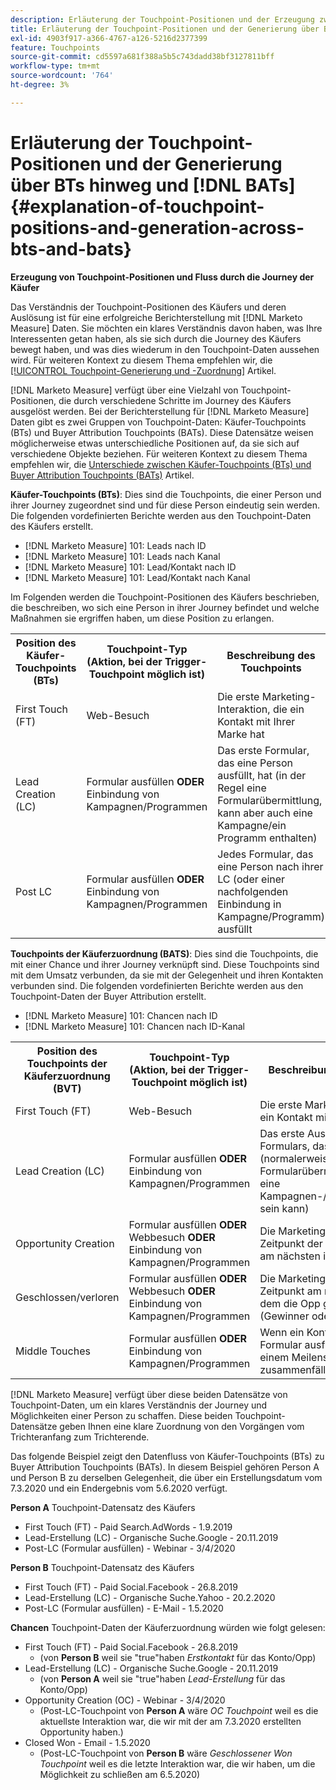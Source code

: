 ```yaml
---
description: Erläuterung der Touchpoint-Positionen und der Erzeugung zwischen BT und BVT - [!DNL Marketo Measure]
title: Erläuterung der Touchpoint-Positionen und der Generierung über BTs und [!DNL BATs] hinweg
exl-id: 4903f917-a366-4767-a126-5216d2377399
feature: Touchpoints
source-git-commit: cd5597a681f388a5b5c743dadd38bf3127811bff
workflow-type: tm+mt
source-wordcount: '764'
ht-degree: 3%

---
```


# Erläuterung der Touchpoint-Positionen und der Generierung über BTs hinweg und [!DNL BATs] {#explanation-of-touchpoint-positions-and-generation-across-bts-and-bats}

**Erzeugung von Touchpoint-Positionen und Fluss durch die Journey der Käufer**

Das Verständnis der Touchpoint-Positionen des Käufers und deren Auslösung ist für eine erfolgreiche Berichterstellung mit [!DNL Marketo Measure] Daten. Sie möchten ein klares Verständnis davon haben, was Ihre Interessenten getan haben, als sie sich durch die Journey des Käufers bewegt haben, und was dies wiederum in den Touchpoint-Daten aussehen wird. Für weiteren Kontext zu diesem Thema empfehlen wir, die [[!UICONTROL Touchpoint-Generierung und -Zuordnung]](/help/configuration-and-setup/getting-started-with-marketo-measure/touchpoint-generation-and-mapping.md) Artikel.

[!DNL Marketo Measure] verfügt über eine Vielzahl von Touchpoint-Positionen, die durch verschiedene Schritte im Journey des Käufers ausgelöst werden. Bei der Berichterstellung für [!DNL Marketo Measure] Daten gibt es zwei Gruppen von Touchpoint-Daten: Käufer-Touchpoints (BTs) und Buyer Attribution Touchpoints (BATs). Diese Datensätze weisen möglicherweise etwas unterschiedliche Positionen auf, da sie sich auf verschiedene Objekte beziehen. Für weiteren Kontext zu diesem Thema empfehlen wir, die [Unterschiede zwischen Käufer-Touchpoints (BTs) und Buyer Attribution Touchpoints (BATs)](/help/configuration-and-setup/getting-started-with-marketo-measure/difference-between-buyer-touchpoints-and-buyer-attribution-touchpoints.md) Artikel.

**Käufer-Touchpoints (BTs)**: Dies sind die Touchpoints, die einer Person und ihrer Journey zugeordnet sind und für diese Person eindeutig sein werden. Die folgenden vordefinierten Berichte werden aus den Touchpoint-Daten des Käufers erstellt.

* [!DNL Marketo Measure] 101: Leads nach ID
* [!DNL Marketo Measure] 101: Leads nach Kanal
* [!DNL Marketo Measure] 101: Lead/Kontakt nach ID
* [!DNL Marketo Measure] 101: Lead/Kontakt nach Kanal

Im Folgenden werden die Touchpoint-Positionen des Käufers beschrieben, die beschreiben, wo sich eine Person in ihrer Journey befindet und welche Maßnahmen sie ergriffen haben, um diese Position zu erlangen.

<table> 
 <tbody>
  <tr>
   <th>Position des Käufer-Touchpoints (BTs)</th> 
   <th>Touchpoint-Typ (Aktion, bei der Trigger-Touchpoint möglich ist)</th> 
   <th>Beschreibung des Touchpoints</th> 
  </tr>
  <tr>
   <td>First Touch (FT)</td> 
   <td>Web-Besuch</td> 
   <td>Die erste Marketing-Interaktion, die ein Kontakt mit Ihrer Marke hat</td> 
  </tr>
  <tr>
   <td>Lead Creation (LC)</td> 
   <td>Formular ausfüllen <strong>ODER</strong> Einbindung von Kampagnen/Programmen</td> 
   <td>Das erste Formular, das eine Person ausfüllt, hat (in der Regel eine Formularübermittlung, kann aber auch eine Kampagne/ein Programm enthalten)</td> 
  </tr>
  <tr>
   <td>Post LC</td> 
   <td>Formular ausfüllen <strong>ODER</strong> Einbindung von Kampagnen/Programmen</td> 
   <td>Jedes Formular, das eine Person nach ihrer LC (oder einer nachfolgenden Einbindung in Kampagne/Programm) ausfüllt</td> 
  </tr>
 </tbody>
</table>

**Touchpoints der Käuferzuordnung (BATS)**: Dies sind die Touchpoints, die mit einer Chance und ihrer Journey verknüpft sind. Diese Touchpoints sind mit dem Umsatz verbunden, da sie mit der Gelegenheit und ihren Kontakten verbunden sind. Die folgenden vordefinierten Berichte werden aus den Touchpoint-Daten der Buyer Attribution erstellt.

* [!DNL Marketo Measure] 101: Chancen nach ID
* [!DNL Marketo Measure] 101: Chancen nach ID-Kanal

<table> 
 <tbody>
  <tr>
   <th>Position des Touchpoints der Käuferzuordnung (BVT)</th> 
   <th>Touchpoint-Typ (Aktion, bei der Trigger-Touchpoint möglich ist)</th> 
   <th>Beschreibung des Touchpoints</th> 
  </tr>
  <tr>
   <td>First Touch (FT)</td> 
   <td>Web-Besuch</td> 
   <td>Die erste Marketing-Interaktion, die ein Kontakt mit Ihrer Marke hatte</td> 
  </tr>
  <tr>
   <td>Lead Creation (LC)</td> 
   <td>Formular ausfüllen <strong>ODER</strong> Einbindung von Kampagnen/Programmen</td> 
   <td>Das erste Ausfüllen eines Formulars, das ein Kontakt hatte (normalerweise eine Formularübermittlung, aber auch eine Kampagnen-/Programmeinbindung sein kann)</td> 
  </tr>
  <tr>
   <td>Opportunity Creation</td> 
   <td>Formular ausfüllen <strong>ODER</strong> Webbesuch <strong>ODER</strong> Einbindung von Kampagnen/Programmen</td> 
   <td>Die Marketing-Interaktion, die dem Zeitpunkt der Erstellung der Opp am nächsten ist</td> 
  </tr> 
  <tr>
   <td>Geschlossen/verloren</td> 
   <td>Formular ausfüllen <strong>ODER</strong> Webbesuch <strong>ODER</strong> Einbindung von Kampagnen/Programmen</td> 
   <td>Die Marketing-Interaktion, die dem Zeitpunkt am nächsten kommt, an dem die Opp geschlossen wird (Gewinner oder Verlust)</td> 
  </tr>
  <tr>
   <td>Middle Touches</td> 
   <td>Formular ausfüllen <strong>ODER</strong> Einbindung von Kampagnen/Programmen</td> 
   <td>Wenn ein Kontakt ein Online-Formular ausfüllt und es nicht mit einem Meilenstein-Touchpoint zusammenfällt</td> 
  </tr>
 </tbody>
</table>

[!DNL Marketo Measure] verfügt über diese beiden Datensätze von Touchpoint-Daten, um ein klares Verständnis der Journey und Möglichkeiten einer Person zu schaffen. Diese beiden Touchpoint-Datensätze geben Ihnen eine klare Zuordnung von den Vorgängen vom Trichteranfang zum Trichterende.

Das folgende Beispiel zeigt den Datenfluss von Käufer-Touchpoints (BTs) zu Buyer Attribution Touchpoints (BATs). In diesem Beispiel gehören Person A und Person B zu derselben Gelegenheit, die über ein Erstellungsdatum vom 7.3.2020 und ein Endergebnis vom 5.6.2020 verfügt.

**Person A** Touchpoint-Datensatz des Käufers

* First Touch (FT) - Paid Search.AdWords - 1.9.2019
* Lead-Erstellung (LC) - Organische Suche.Google - 20.11.2019
* Post-LC (Formular ausfüllen) - Webinar - 3/4/2020

**Person B** Touchpoint-Datensatz des Käufers

* First Touch (FT) - Paid Social.Facebook - 26.8.2019
* Lead-Erstellung (LC) - Organische Suche.Yahoo - 20.2.2020
* Post-LC (Formular ausfüllen) - E-Mail - 1.5.2020

**Chancen** Touchpoint-Daten der Käuferzuordnung würden wie folgt gelesen:

* First Touch (FT) - Paid Social.Facebook - 26.8.2019
   * (von **Person B** weil sie &quot;true&quot;haben _Erstkontakt_ für das Konto/Opp)
* Lead-Erstellung (LC) - Organische Suche.Google - 20.11.2019
   * (von **Person A** weil sie &quot;true&quot;haben _Lead-Erstellung_ für das Konto/Opp)
* Opportunity Creation (OC) - Webinar - 3/4/2020
   * (Post-LC-Touchpoint von **Person A** wäre _OC Touchpoint_ weil es die aktuellste Interaktion war, die wir mit der am 7.3.2020 erstellten Opportunity haben.)
* Closed Won - Email - 1.5.2020
   * (Post-LC-Touchpoint von **Person B** wäre _Geschlossener Won Touchpoint_ weil es die letzte Interaktion war, die wir haben, um die Möglichkeit zu schließen am 6.5.2020)

